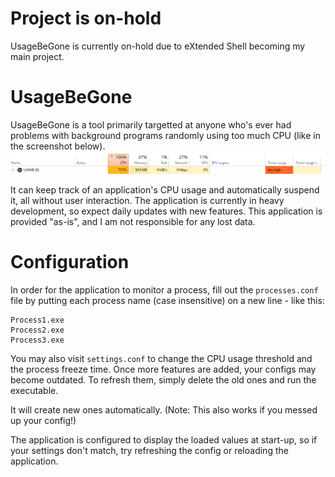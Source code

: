 # Project is on-hold
UsageBeGone is currently on-hold due to eXtended Shell becoming my main project.

# UsageBeGone
UsageBeGone is a tool primarily targetted at anyone who's ever had problems with background programs randomly using too much CPU (like in the screenshot below).
![High CPU Usage](https://raw.githubusercontent.com/sailent704/UsageBeGone/master/highCPU.png)


It can keep track of an application's CPU usage and automatically suspend it, all without user interaction.
The application is currently in heavy development, so expect daily updates with new features.
This application is provided "as-is", and I am not responsible for any lost data.

# Configuration
In order for the application to monitor a process, fill out the ``processes.conf`` file by putting each process name (case insensitive) on a new line - like this:
```
Process1.exe
Process2.exe
Process3.exe
```
You may also visit ``settings.conf`` to change the CPU usage threshold and the process freeze time. 
Once more features are added, your configs may become outdated. To refresh them, simply delete the old ones and run the executable.

It will create new ones automatically. (Note: This also works if you messed up your config!)

The application is configured to display the loaded values at start-up, so if your settings don't match, try refreshing the config or reloading the application.
